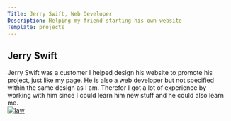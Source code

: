 ```yaml
---
Title: Jerry Swift, Web Developer
Description: Helping my friend starting his own website
Template: projects
---
```

<div class="content-box">
<h2 class="center">Jerry Swift</h2>
<div class="content center">Jerry Swift was a customer I helped design his website to promote his project, just like my page. He is also a web developer but not specified within the same design as I am. Therefor I got a lot of experience by working with him since I could learn him new stuff and he could also learn me.
</div>
</div>
<div class="content-box">
<div class="pic">
    <a href="%base_url%/image/design_egenforetagare.png" target="_blank">
      <picture>
          <source media="(min-width: 668px)" srcset="%base_url%/image/design_egenforetagare.png?w=400&h=600&sharpen">
          <source media="(min-width: 376px)" srcset="%base_url%/image/design_egenforetagare.png?w=300&h=400&crop-to-fit&area=0,10,60,0&sharpen">
          <img src="%base_url%/image/design_egenforetagare.png?w=350" alt="law">
      </picture></a>
</div>
</div>